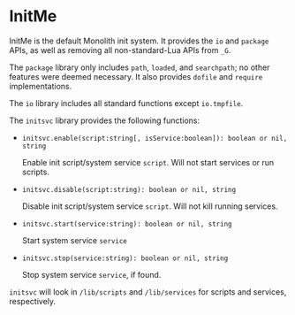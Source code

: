 # InitMe

InitMe is the default Monolith init system. It provides the `io` and `package` APIs, as well as removing all non-standard-Lua APIs from `_G`.

The `package` library only includes `path`, `loaded`, and `searchpath`; no other features were deemed necessary. It also provides `dofile` and `require` implementations.

The `io` library includes all standard functions except `io.tmpfile`.

The `initsvc` library provides the following functions:

- `initsvc.enable(script:string[, isService:boolean]): boolean or nil, string`

  Enable init script/system service `script`. Will not start services or run scripts.

- `initsvc.disable(script:string): boolean or nil, string`

  Disable init script/system service `script`. Will not kill running services.

- `initsvc.start(service:string): boolean or nil, string`

  Start system service `service`

- `initsvc.stop(service:string): boolean or nil, string`

  Stop system service `service`, if found.

`initsvc` will look in `/lib/scripts` and `/lib/services` for scripts and services, respectively.
